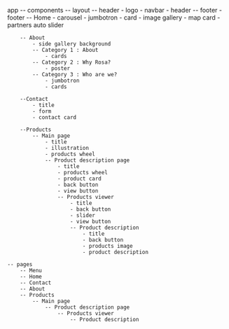 app
    -- components
        -- layout
            -- header
                - logo
                - navbar
                - header
            -- footer
                - footer
        -- Home
            - carousel 
            - jumbotron
            - card
            - image gallery
            - map card
            - partners auto slider

        -- About
            - side gallery background
            -- Category 1 : About
                - cards
            -- Category 2 : Why Rosa?
                - poster
            -- Category 3 : Who are we?
                - jumbotron
                - cards
        
        --Contact
            - title
            - form
            - contact card

        --Products
            -- Main page
                - title
                - illustration
                - products wheel
                -- Product description page
                    - title
                    - products wheel
                    - product card
                    - back button
                    - view button
                    -- Products viewer
                        - title
                        - back button
                        - slider
                        - view button
                        -- Product description
                            - title
                            - back button
                            - products image
                            - product description

    -- pages
        -- Menu
        -- Home
        -- Contact
        -- About
        -- Products
            -- Main page
                -- Product description page
                    -- Products viewer
                        -- Product description